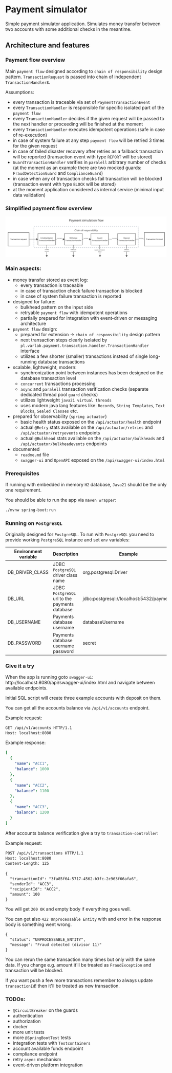 # Payment simulator

Simple payment simulator application. Simulates money transfer between two accounts with some additional checks in the meantime.

## Architecture and features

### Payment flow overview

Main `payment flow` designed according to `chain of responsibility` design pattern. `TransactionRequest` is passed into
chain of independent `TransactionHandler`s.

Assumptions:

- every transaction is traceable via set of `PaymentTransactionEvent`
- every `TransactionHandler` is responsible for specific isolated part of the `payment flow`
- every `TransactionHandler` decides if the given request will be passed to the next handler or proceeding will be finished at the
  moment
- every `TransactionHandler` executes idempotent operations (safe in case of re-execution)
- in case of system failure at any step `payment flow` will be retried 3 times for the given request
- in case of failed disaster recovery after retries as a fallback transaction will be reported (transaction event with type `REPORT` will
  be stored)
- `GuardTransactionHandler` verifies in `paralell` arbitrary number of checks (at the moment as an example there are two mocked
  guards: `FraudDetectionGuard` and `ComplianceGuard`)
- in case when any of transaction checks fail transaction will be blocked (transaction event with type `BLOCK` will be stored)
- at the moment application considered as internal service (minimal input data validation)

### Simplified payment flow overview

![payment_flow](docs/payment_flow.png)

### Main aspects:

- money transfer stored as event log:
    - every transaction is traceable
    - in case of transaction check failure transaction is blocked
    - in case of system failure transaction is reported
- designed for failure:
    - bulkhead pattern on the input side
    - retryable `payment flow` with idempotent operations
    - partially prepared for integration with event-driven or messaging architecture
- `payment flow` design:
    - prepared for extension -> `chain of responsibility` design pattern
    - next transaction steps clearly isolated by `pl.varlab.payment.transaction.handler.TransactionHandler` interface
    - utilizes a few shorter (smaller) transactions instead of single long-running database transactions
- scalable, lightweight, modern:
    - synchronization point between instances has been designed on the database transaction level
    - `concurrent` transactions processing
    - `async` and `paralell` transaction verification checks (separate dedicated thread pool `guard` checks)
    - utilizes lightweight `java21 virtual threads`
    - uses modern java lang features like: `Records`, `String Templates`, `Text Blocks`, `Sealed Classes` etc.
- prepared for observability (`spring actuator`)
    - basic health status exposed on the `/api/actuator/health` endpoint
    - actual `@Retry` stats available on the `/api/actuator/retries` and `/api/actuator/retryevents` endpoints
    - actual `@Bulkhead` stats available on the `/api/actuator/bulkheads` and `/api/actuator/bulkheadevents` endpoints
- documented
    - `readme.md` file
    - `swagger-ui` and `OpenAPI` exposed on the `/api/swagger-ui/index.html`

### Prerequisites

If running with embedded in memory `H2` database, `Java21` should be the only one requirement.

You should be able to run the app via `maven wrapper`:

```bash
./mvnw spring-boot:run
```

### Running on `PostgreSQL`

Originally designed for `PostgreSQL`. To run with `PostgreSQL` you need to provide working `PostgreSQL` instance
and set `env` variables:

| Environment variable | Description                                    | Example                                   |
|----------------------|------------------------------------------------|-------------------------------------------
| DB_DRIVER_CLASS      | JDBC `PostgreSQL` driver class name            | org.postgresql.Driver                     |
| DB_URL               | JDBC `PostgreSQL` url to the payments database | jdbc:postgresql://localhost:5432/payments |
| DB_USERNAME          | Payments database username                     | databaseUsername                          |
| DB_PASSWORD          | Payments database username password            | secret                                    |

### Give it a try

When the app is running goto `swagger-ui`: http://localhost:8080/api/swagger-ui/index.html and navigate between available endpoints. 

Initial SQL script will create three example accounts with deposit on them.

You can get all the accounts balance via `/api/v1/accounts` endpoint.

Example request:
```
GET /api/v1/accounts HTTP/1.1
Host: localhost:8080
```

Example response:
```yaml
[
  {
    "name": "ACC1",
    "balance": 1000
  },
  {
    "name": "ACC2",
    "balance": 1100
  },
  {
    "name": "ACC3",
    "balance": 1200
  }
]
```

After accounts balance verification give a try to `transaction-controller`:

Example request:
```
POST /api/v1/transactions HTTP/1.1
Host: localhost:8080
Content-Length: 125

{
  "transactionId": "3fa85f64-5717-4562-b3fc-2c963f66afa6",
  "senderId": "ACC3",
  "recipientId": "ACC2",
  "amount": 100
}
```

You will get `200 OK` and empty body if everything goes well.

You can get also `422 Unprocessable Entity` with and error in the response body is something went wrong.
```
{
  "status": "UNPROCESSABLE_ENTITY",
  "message": "Fraud detected (divisor 11)"
}
```

You can rerun the same transaction many times but only with the same data.
If you change e.g. amount it'll be treated as `FraudException` and transaction will be blocked.

If you want push a few more transactions remember to always update `transactionId`!
then it'll be treated as new transaction.


### TODOs:

- `@CircuitBreaker` on the guards
- authentication
- authorization
- docker
- more unit tests
- more `@SpringBootTest` tests
- integration tests with `Testcontainers`
- account available funds endpoint
- compliance endpoint
- retry `async` mechanism
- event-driven platform integration